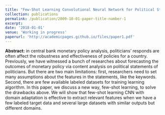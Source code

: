 ```yaml
---
title: "Few-Shot Learning Convolutional Neural Network for Political Statement Analysis and Forecasting"
collection: publications
permalink: /publication/2009-10-01-paper-title-number-1
excerpt:
date: '2018-01-01'
venue: 'Working in progress'
paperurl: 'http://academicpages.github.io/files/paper1.pdf'
---
```


**Abstract:** in central bank monetary policy analysis, politicians’ responds are often affect the robustness and effectiveness of policies for a country. Previously, we have witnessed a bunch of researches about forecasting the outcomes of monetary policy via content analysis on political statements of politicians. But there are two main limitations: first, researchers need to set many assumptions about the features in the statements, like the keywords. Second, there are few available labeled datasets for training learning algorithm. In this paper, we discuss a new way, few-shot learning, to solve the drawbacks above. We will show that few-shot learning CNN with domain adaptation is effective to extract relevant features when we have a few labeled target data and several large datasets with similar outputs but different domains.
